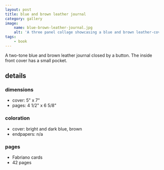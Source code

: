 ```yaml
---
layout: post
title: blue and brown leather journal
category: gallery
image:
    name: blue-brown-leather-journal.jpg
    alt: 'A three panel collage showcasing a blue and brown leather-covered journal.'
tags:
    - book
---
```


A two-tone blue and brown leather journal closed by a button. The inside front cover has a small pocket.

## details

### dimensions

- cover: 5" x 7"
- pages: 4 1/2" x 6 5/8"

### coloration

- cover: bright and dark blue, brown
- endpapers: n/a

### pages

- Fabriano cards
- 42 pages
